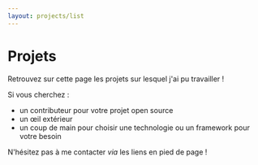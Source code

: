 ```yaml
---
layout: projects/list
---
```


# Projets

Retrouvez sur cette page les projets sur lesquel j'ai pu travailler !

Si vous cherchez :

- un contributeur pour votre projet open source
- un œil extérieur
- un coup de main pour choisir une technologie ou un framework pour votre besoin

N'hésitez pas à me contacter _via_ les liens en pied de page !
